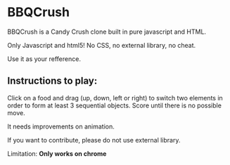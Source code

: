 # BBQCrush
BBQCrush is a Candy Crush clone built in pure javascript and HTML.

Only Javascript and html5! No CSS, no external library, no cheat.

Use it as your refference.

## Instructions to play:

Click on a food and drag (up, down, left or right) to switch two elements in order to form at least 3 sequential objects. Score until there is no possible move.

It needs improvements on animation.

If you want to contribute, please do not use external library.

Limitation: **Only works on chrome** 
